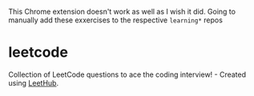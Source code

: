 This Chrome extension doesn't work as well as I wish it did.
Going to manually add these exxercises to the respective `learning*` repos

# leetcode
Collection of LeetCode questions to ace the coding interview! - Created using [LeetHub](https://github.com/QasimWani/LeetHub).

